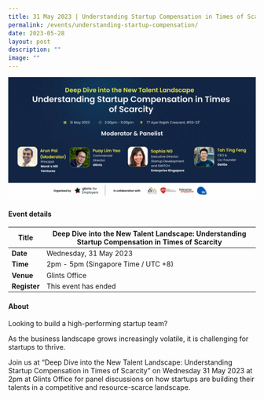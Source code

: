 ```yaml
---
title: 31 May 2023 | Understanding Startup Compensation in Times of Scarcity
permalink: /events/understanding-startup-compensation/
date: 2023-05-28
layout: post
description: ""
image: ""
---
```

![](/images/2023/glints%20event%20socmed.jpg)

#### Event details


| **Title** | Deep Dive into the New Talent Landscape: Understanding Startup Compensation in Times of Scarcity|
| -------- | -------- |
|**Date** | Wednesday, 31 May 2023 
| **Time**    | 2pm - 5pm (Singapore Time / UTC +8) |
|**Venue** | Glints Office
| **Register** | This event has ended |

#### About
Looking to build a high-performing startup team?  
  
As the business landscape grows increasingly volatile, it is challenging for startups to thrive.  
  
Join us at “Deep Dive into the New Talent Landscape: Understanding Startup Compensation in Times of Scarcity” on Wednesday 31 May 2023 at 2pm at Glints Office for panel discussions on how startups are building their talents in a competitive and resource-scarce landscape.